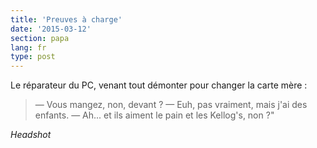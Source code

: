 ```yaml
---
title: 'Preuves à charge'
date: '2015-03-12'
section: papa
lang: fr
type: post
---
```


Le réparateur du PC, venant tout démonter pour changer la carte mère :

> — Vous mangez, non, devant ?
> — Euh, pas vraiment, mais j'ai des enfants.
> — Ah... et ils aiment le pain et les Kellog's, non ?"

_Headshot_
